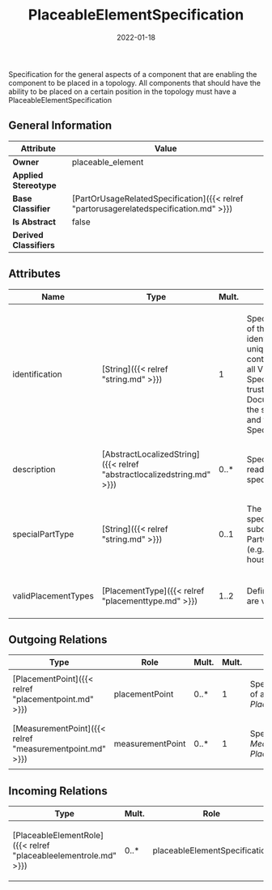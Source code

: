 ﻿---
title: PlaceableElementSpecification
toc: false
type: specs
date: "2022-01-18"
draft: false
specification: VEC
version: 1.2.2
documentType: "Recommendation"
elementType: Class
classes:
  - PlaceableElementSpecification
menu_name: vec-1.2.2
---
<p> Specification for the general aspects of a component that are enabling the component to be placed in a topology. All components that should have the ability to be placed on a certain position in the topology must have a PlaceableElementSpecification      </p>

## General Information

| Attribute               | Value |
|-------------------------|-------|
| **Owner**               | placeable_element |
| **Applied Stereotype**  |   |
| **Base Classifier**     | [PartOrUsageRelatedSpecification]({{< relref "partorusagerelatedspecification.md" >}})<br/>  |
| **Is Abstract**         | false |
| **Derived Classifiers** |   |

## Attributes
|  Name  |  Type  |  Mult.  |  Description  |  Owning Classifier  |
|--------|--------|---------|---------------|--------------|
|identification | [String]({{< relref "string.md" >}}) | 1 | <p> Specifies a unique identification of the specification. The identification is guaranteed to be unique within the document containing the specification. For all VEC-documents a Specification-instance can be trusted to be identical if the DocumentVersion-instance is the same (see DocumentVersion) and the identification of the Specification is the same.      </p> | [Specification]({{< relref "specification.md" >}}) |
|description | [AbstractLocalizedString]({{< relref "abstractlocalizedstring.md" >}}) | 0..* | <p> Specifies additional, human readable information about the specification.      </p> | [Specification]({{< relref "specification.md" >}}) |
|specialPartType | [String]({{< relref "string.md" >}}) | 0..1 | <p>The specialPartType allows the specification of subclassifications for a PartOrUsageRelatedSpecification (e.g. different types of connector housings).  </p> | [PartOrUsageRelatedSpecification]({{< relref "partorusagerelatedspecification.md" >}}) |
|validPlacementTypes | [PlacementType]({{< relref "placementtype.md" >}}) | 1..2 | <p> Defines the <i>PlacementTypes</i> that are valid for this element.      </p> | [PlaceableElementSpecification]({{< relref "placeableelementspecification.md" >}}) |

## Outgoing Relations
|    Type  |   Role   |   Mult.   |   Mult.   |   Description   |
|----------|----------|-----------|-----------|-----------------|
| [PlacementPoint]({{< relref "placementpoint.md" >}}) | placementPoint | 0..* | 1 | <p> Specifies the <i>PlacementPoints</i> of a <i>PlaceableElementSpecification</i>.      </p> |
| [MeasurementPoint]({{< relref "measurementpoint.md" >}}) | measurementPoint | 0..* | 1 | <p> Specifies the <i>MeasurementPoints</i> of a <i>PlaceableElement</i>.      </p> |
##  Incoming Relations
|    Type  |   Mult.  |   Role    |   Mult.   |   Description  |
|----------|----------|-----------|-----------|----------------|
| [PlaceableElementRole]({{< relref "placeableelementrole.md" >}}) | 0..* | placeableElementSpecification | 1 | <p> References the <i>PlaceableElementSpecification</i> that is instanced by this <i>PlaceableElementRole.</i>      </p> |

